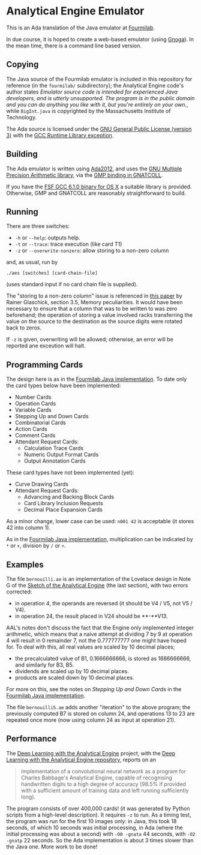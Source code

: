 # Analytical Engine Emulator

This is an Ada translation of the Java emulator at
[Fourmilab](http://www.fourmilab.ch/babbage/).

In due course, it is hoped to create a web-based emulator (using
[Gnoga](http://www.gnoga.com)). In the mean time, there is a command
line based version.

## Copying

The Java source of the Fourmilab emulator is included in this
repository for reference (in the `fourmilab/` subdirectory); the
Analytical Engine code's author states _Emulator source code is
intended for experienced Java developers, and is utterly
unsupported. The program is in the public domain and you can do
anything you like with it, but you're entirely on your own._, while
`BigInt.java` is copyrighted by the Massachusetts Institute of
Technology.

The Ada source is licensed under the
[GNU General Public License (version 3)][] with the
[GCC Runtime Library exception][].

[GNU General Public License (version 3)]: http://www.gnu.org/licenses/gpl.html
[GCC Runtime Library exception]: http://www.gnu.org/licenses/gcc-exception-faq.html

## Building

The Ada emulator is written using [Ada2012][], and uses the
[GNU Multiple Precision Arithmetic library][], via the
[GMP binding in GNATCOLL][].

If you have the [FSF GCC 6.1.0 binary for OS X][] a suitable library
is provided. Otherwise, GMP and GNATCOLL are reasonably
straightforward to build.

[Ada2012]: http://www.ada-auth.org/standards/rm12_w_tc1/html/RM-TOC.html

[GNU Multiple Precision Arithmetic library]: https://gmplib.org

[GMP binding in GNATCOLL]: https://github.com/AdaCore/gnatcoll/blob/master/src/gmp/gnatcoll-gmp-integers.ads

[FSF GCC 6.1.0 binary for OS X]: https://sourceforge.net/projects/gnuada/files/GNAT_GCC%20Mac%20OS%20X/6.1.0/

## Running

There are three switches:

  * `-h` or `--help`: outputs help.
  * `-t` or `--trace`: trace execution (like card T1)
  * `-z` or `--overwrite-nonzero`: allow storing to a non-zero column

and, as usual, run by

    ./aes [switches] [card-chain-file]

(uses standard input if no card chain file is supplied).

The "storing to a non-zero column" issue is referenced in [this paper][]
by Rainer Glaschick, section 3.5, Memory peculiarities. It would have
been necessary to ensure that a column that was to be written to was
zero beforehand; the operation of storing a value involved racks
transferring the value on the source to the destination as the source
digits were rotated back to zeros.

If `-z` is given, overwriting will be allowed; otherwise, an error
will be reported ane exceution will halt.

[this paper]: http://rclab.de/rclab/_media/analyticalengine/aal_noteg_glaschick_v1.2.pdf

## Programming Cards

The design here is as in the [Fourmilab Java implementation][]. To
date only the card types below have been implemented:

  * Number Cards
  * Operation Cards
  * Variable Cards
  * Stepping Up and Down Cards
  * Combinatorial Cards
  * Action Cards
  * Comment Cards
  * Attendant Request Cards:
    * Calculation Trace Cards
    * Numeric Output Format Cards
    * Output Annotation Cards

These card types have not been implemented (yet):

  * Curve Drawing Cards
  * Attendant Request Cards:
    * Advancing and Backing Block Cards
    * Card Library Inclusion Requests
    * Decimal Place Expansion Cards

As a minor change, lower case can be used: `n001 42` is
acceptable (it stores 42 into column 1).

As in the [Fourmilab Java implementation][], multiplication can be
indicated by `*` or `×`, division by `/` or `÷`.

[Fourmilab Java implementation]: https://www.fourmilab.ch/babbage/cards.html

## Examples

The file `bernouilli.ae` is an implementation of the Lovelace design
in Note G of the [Sketch of the Analytical Engine][] (the last
section), with two errors corrected:

  * in operation 4, the operands are reversed (it should be V4 / V5,
    not V5 / V4).
  * in operation 24, the result placed in V24 should be **-**V13.

AAL's notes don't discuss the fact that the Engine only implemented
integer arithmetic, which means that a naive attempt at dividing 7 by
9 at operation 4 will result in 0 remainder 7, not the 0.777777777 one
might have hoped for. To deal with this, all real values are scaled by
10 decimal places;

  * the precalculated value of B1, 0.1666666666, is stored as
    1666666666, and similarly for B3, B5.
  * dividends are scaled up by 10 decimal places.
  * products are scaled down by 10 decimal places.

For more on this, see the notes on _Stepping Up and Down Cards_ in the
[Fourmilab Java implementation][].

The file `bernouilli5.ae` adds another "iteration" to the above
program; the previously computed B7 is stored on column 24, and
operations 13 to 23 are repeated once more (now using column 24 as
input at operation 21).

[Sketch of the Analytical Engine]: https://www.fourmilab.ch/babbage/sketch.html

## Performance

The [Deep Learning with the Analytical Engine][] project, with the
[Deep Learning with the Analytical Engine repository][], reports on an

> implementation of a convolutional neural network as a program for
> Charles Babbage's Analytical Engine, capable of recognising
> handwritten digits to a high degree of accuracy (98.5% if provided
> with a sufficient amount of training data and left running
> sufficiently long).

The program consists of over 400,000 cards! (it was generated by
Python scripts from a high-level description). It requires `-z` to
run. As a timing test, the program was run for the first 10 images
only: in Java, this took 18 seconds, of which 10 seconds was initial
processing, in Ada (where the initial processing was about a second)
with `-O0 -gnata` 44 seconds, with `-O2 -gnatp` 22 seconds. So the Ada
implementation is about 3 times slower than the Java one. More work to
be done!

[Deep Learning with the Analytical Engine]: https://cp4space.wordpress.com/2016/02/06/deep-learning-with-the-analytical-engine/
[Deep Learning with the Analytical Engine repository]: https://gitlab.com/apgoucher/DLAE
